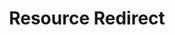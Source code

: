 ---
title: Resource Redirect
summary: Custom Icon Packs for WindHawk Plugin Resource Redirect
nav_order: 2.1
parent: WindHawk
permalink: /windhawk/resource-redirect
---